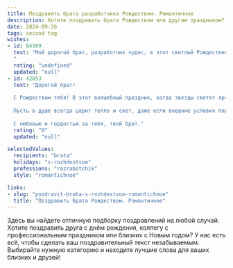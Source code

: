 ```yaml
---
title: Поздравить брата разработчика Рождеством. Романтичное
description: Хотите поздравить брата Рождеством или другим праздником? Наш ИИ создаст незабываемое поздравление, а вы обязательно выделитесь среди других.  
date: 2024-09-26
tags: second tag
wishes:
- id: 84309
  text: "Мой дорогой брат, разработчик чудес, в этот светлый Рождественский вечер, когда звезды светят особенно ярко, я хочу пожелать тебе не только исполнения всех твоих профессиональных замыслов, но и безграничного счастья. Пусть твой код жизни будет полон любви, а каждый день – новой, восхитительной строкой в книге твоей судьбы. Пусть Рождество принесет тебе покой и умиротворение, а в сердце поселится волшебство, подобное тому, что ты создаешь в своих программах. Люблю тебя!
  "
  rating: "undefined"
  updated: "null"
- id: 42853
  text: "Дорогой брат!
  
  С Рождеством тебя! В этот волшебный праздник, когда звезды светят ярче, чем когда-либо, я желаю тебе не только удачи в коде, но и вдохновения в жизни. Пусть каждый момент будет так же гармоничен, как идеальная строка кода, а каждый новый проект приносит радость и удовлетворение.
  
  Пусть в душе всегда царит тепло и свет, даже если внешние условия порой могут казаться сложными. Желаю тебе на этом пути любви, понимания и поддержки, чтобы каждый шаг приближал к заветной цели.
  
  С любовью и гордостью за тебя, твой брат."
  rating: "0"
  updated: "null"

selectedValues:
  recipients: "brata"
  holidays: "s-rozhdestvom"
  professions: "razrabotchik"
  style: "romantichnoe"

links:
- slug: "pozdravit-brata-s-rozhdestvom-romantichnoe"
  title: "Поздравить брата Рождеством. Романтичное"
---
```


Здесь вы найдете отличную подборку поздравлений на любой случай. 
Хотите поздравить друга с днём рождения, коллегу с профессиональным праздником или близких с Новым годом? У нас есть всё, чтобы сделать ваш поздравительный текст незабываемым. Выбирайте нужную категорию и находите лучшие слова для ваших близких и друзей!
